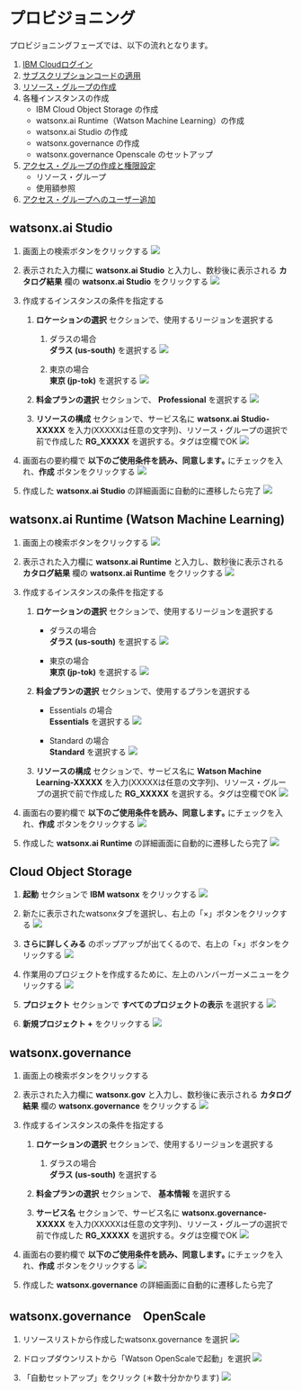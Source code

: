 # プロビジョニング

プロビジョニングフェーズでは、以下の流れとなります。

1. [IBM Cloudログイン](../../watsonx-ai/01_instance/01_ibmcloud_login/)
2. [サブスクリプションコードの適用](../../watsonx-ai/01_instance/02_subscription_code/)
3. [リソース・グループの作成](../../watsonx-ai/01_instance/03_resource_group/)
4. 各種インスタンスの作成
    - IBM Cloud Object Storage の作成
    - watsonx.ai Runtime（Watson Machine Learning）の作成
    - watsonx.ai Studio の作成
    - watsonx.governance の作成
    - watsonx.governance Openscale のセットアップ
5. [アクセス・グループの作成と権限設定](../../watsonx-ai/01_instance/05_access_group/)
    - リソース・グループ
    - 使用額参照
6. [アクセス・グループへのユーザー追加](../../watsonx-ai/01_instance/06_access_group_user/)


## watsonx.ai Studio

1. 画面上の検索ボタンをクリックする
![](./images/ws1.png)

2. 表示された入力欄に **watsonx.ai Studio** と入力し、数秒後に表示される **カタログ結果** 欄の **watsonx.ai Studio** をクリックする
![](./images/ws2.png)


3. 作成するインスタンスの条件を指定する
   
   1. **ロケーションの選択** セクションで、使用するリージョンを選択する
      
      1. ダラスの場合  
      **ダラス (us-south)** を選択する
      ![](./images/ws3.png)
 
      1. 東京の場合  
      **東京 (jp-tok)** を選択する
      ![](./images/ws4.png)
    
    1. **料金プランの選択** セクションで、 **Professional** を選択する
    ![](./images/ws5.png)
    
    1. **リソースの構成** セクションで、サービス名に **watsonx.ai Studio-XXXXX** を入力(XXXXXは任意の文字列)、リソース・グループの選択で前で作成した **RG_XXXXX** を選択する。タグは空欄でOK
    ![](./images/ws6.png)

4. 画面右の要約欄で **以下のご使用条件を読み、同意します｡** にチェックを入れ、**作成** ボタンをクリックする
![](./images/ws7.png)

5. 作成した **watsonx.ai Studio** の詳細画面に自動的に遷移したら完了
![](./images/ws8.png)


## watsonx.ai Runtime (Watson Machine Learning)

1. 画面上の検索ボタンをクリックする
![](./images/wr1.png)

2. 表示された入力欄に **watsonx.ai Runtime** と入力し、数秒後に表示される **カタログ結果** 欄の **watsonx.ai Runtime** をクリックする
![](./images/wr2.png)

3. 作成するインスタンスの条件を指定する

    1. **ロケーションの選択** セクションで、使用するリージョンを選択する

        - ダラスの場合   
        **ダラス (us-south)** を選択する
        ![](./images/wr3.png)

        - 東京の場合   
        **東京 (jp-tok)** を選択する
        ![](./images/wr4.png)

    2. **料金プランの選択** セクションで、使用するプランを選択する

        - Essentials の場合   
        **Essentials** を選択する
        ![](./images/wr5.png)

        - Standard の場合   
        **Standard** を選択する
        ![](./images/wr6.png)

    3. **リソースの構成** セクションで、サービス名に **Watson Machine Learning-XXXXX** を入力(XXXXXは任意の文字列)、リソース・グループの選択で前で作成した **RG_XXXXX** を選択する。タグは空欄でOK
    ![](./images/wr7.png)

4. 画面右の要約欄で **以下のご使用条件を読み、同意します｡** にチェックを入れ、**作成** ボタンをクリックする
![](./images/wr8.png)

5. 作成した **watsonx.ai Runtime** の詳細画面に自動的に遷移したら完了
![](./images/wr9.png)


## Cloud Object Storage

1. **起動** セクションで **IBM watsonx** をクリックする
![](./images/cos1.png) 

2. 新たに表示されたwatsonxタブを選択し、右上の「×」ボタンをクリックする
![](./images/cos2.png) 

3. **さらに詳しくみる** のポップアップが出てくるので、右上の「×」ボタンをクリックする
![](./images/cos3.png) 

4. 作業用のプロジェクトを作成するために、左上のハンバーガーメニューをクリックする
![](./images/cos4.png) 

5. **プロジェクト** セクションで **すべてのプロジェクトの表示** を選択する
![](./images/cos5.png) 

6. **新規プロジェクト +** をクリックする
![](./images/cos6.png) 


## watsonx.governance
1. 画面上の検索ボタンをクリックする

2. 表示された入力欄に **watsonx.gov** と入力し、数秒後に表示される **カタログ結果** 欄の **watsonx.governance** をクリックする
![](./images/wxgov.png)


3. 作成するインスタンスの条件を指定する
   
   1. **ロケーションの選択** セクションで、使用するリージョンを選択する
      
      1. ダラスの場合  
      **ダラス (us-south)** を選択する
 
    2. **料金プランの選択** セクションで、 **基本情報** を選択する
    
    3. **サービス名** セクションで、サービス名に **watsonx.governance-XXXXX** を入力(XXXXXは任意の文字列)、リソース・グループの選択で前で作成した **RG_XXXXX** を選択する。タグは空欄でOK
![](./images/wxgov2.png)

4. 画面右の要約欄で **以下のご使用条件を読み、同意します｡** にチェックを入れ、**作成** ボタンをクリックする
![](./images/wxgov3.png)

5. 作成した **watsonx.governance** の詳細画面に自動的に遷移したら完了

## watsonx.governance　OpenScale
1. リソースリストから作成したwatsonx.governance を選択
![](./images/openscale.png)

2. ドロップダウンリストから「Watson OpenScaleで起動」を選択
![](./images/openscale2.png)

3. 「自動セットアップ」をクリック (＊数十分かかります)
![](./images/openscale3.png)

